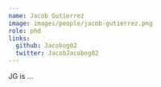 ```yaml
---
name: Jacob Gutierrez
image: images/people/jacob-gutierrez.png
role: phd
links:
  github: Jacobog02
  twitter: JacobJacobog02
---
```


JG is ... 